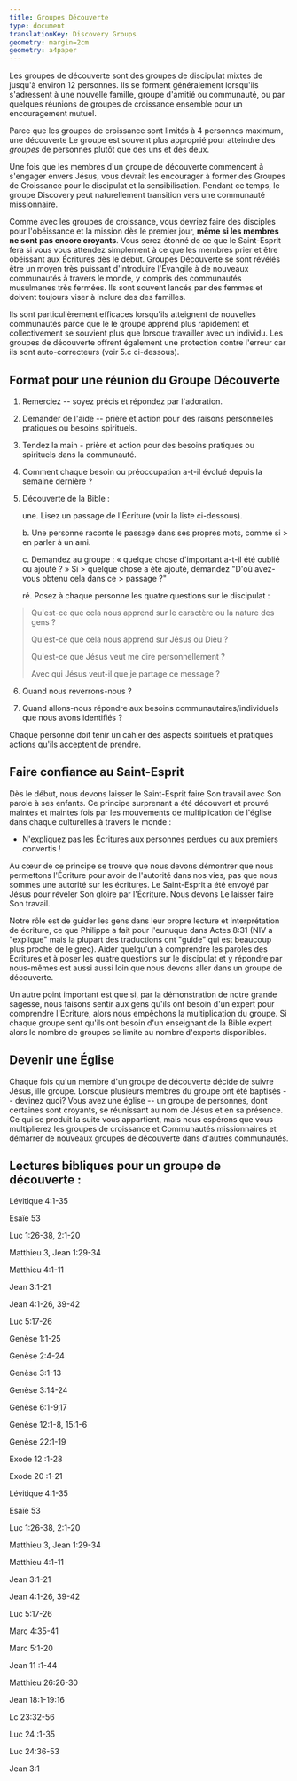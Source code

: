 ```yaml
---
title: Groupes Découverte
type: document
translationKey: Discovery Groups
geometry: margin=2cm
geometry: a4paper
---
```


Les groupes de découverte sont des groupes de discipulat mixtes de jusqu'à environ 12
personnes. Ils se forment généralement lorsqu'ils s'adressent à une nouvelle famille,
groupe d'amitié ou communauté, ou par quelques réunions de groupes de croissance
ensemble pour un encouragement mutuel.

Parce que les groupes de croissance sont limités à 4 personnes maximum, une découverte
Le groupe est souvent plus approprié pour atteindre des *groupes* de personnes plutôt
que des uns et des deux.

Une fois que les membres d'un groupe de découverte commencent à s'engager envers Jésus, vous
devrait les encourager à former des Groupes de Croissance pour
le discipulat et la sensibilisation. Pendant ce temps, le groupe Discovery peut naturellement
transition vers une communauté missionnaire.

Comme avec les groupes de croissance, vous devriez faire des disciples pour l'obéissance et la mission
dès le premier jour, **même si les membres ne sont pas encore croyants**. Vous serez
étonné de ce que le Saint-Esprit fera si vous vous attendez simplement à ce que les membres
prier et être obéissant aux Écritures dès le début. Groupes Découverte
se sont révélés être un moyen très puissant d'introduire l'Évangile à de nouveaux
communautés à travers le monde, y compris des communautés musulmanes très fermées.
Ils sont souvent lancés par des femmes et doivent toujours viser à inclure des
des familles.

Ils sont particulièrement efficaces lorsqu'ils atteignent de nouvelles communautés parce que le
le groupe apprend plus rapidement et collectivement se souvient plus que lorsque
travailler avec un individu. Les groupes de découverte offrent également une protection
contre l'erreur car ils sont auto-correcteurs (voir 5.c ci-dessous).

## Format pour une réunion du Groupe Découverte

1. Remerciez -- soyez précis et répondez par l'adoration.

2. Demander de l'aide -- prière et action pour des raisons personnelles pratiques ou
    besoins spirituels.

3. Tendez la main - prière et action pour des besoins pratiques ou spirituels dans
    la communauté.

4. Comment chaque besoin ou préoccupation a-t-il évolué depuis la semaine dernière ?

5. Découverte de la Bible :

    une. Lisez un passage de l'Écriture (voir la liste ci-dessous).

    b. Une personne raconte le passage dans ses propres mots, comme si
        > en parler à un ami.

    c. Demandez au groupe : « quelque chose d'important a-t-il été oublié ou ajouté ? » Si
        > quelque chose a été ajouté, demandez "D'où avez-vous obtenu cela dans ce
        > passage ?"

    ré. Posez à chaque personne les quatre questions sur le discipulat :

> Qu'est-ce que cela nous apprend sur le caractère ou la nature des gens ?
>
> Qu'est-ce que cela nous apprend sur Jésus ou Dieu ?
>
> Qu'est-ce que Jésus veut me dire personnellement ?
>
> Avec qui Jésus veut-il que je partage ce message ?

6. Quand nous reverrons-nous ?

7. Quand allons-nous répondre aux besoins communautaires/individuels que nous avons identifiés ?

Chaque personne doit tenir un cahier des aspects spirituels et pratiques
actions qu'ils acceptent de prendre.

## Faire confiance au Saint-Esprit

Dès le début, nous devons laisser le Saint-Esprit faire Son travail avec Son
parole à ses enfants. Ce principe surprenant a été découvert et
prouvé maintes et maintes fois par les mouvements de multiplication de l'église dans chaque
culturelles à travers le monde :

- N'expliquez pas les Écritures aux personnes perdues ou aux premiers convertis !

Au cœur de ce principe se trouve que nous devons démontrer que nous permettons
l'Écriture pour avoir de l'autorité dans nos vies, pas que nous sommes une autorité
sur les écritures. Le Saint-Esprit a été envoyé par Jésus pour révéler Son
gloire par l'Écriture. Nous devons Le laisser faire Son travail.

Notre rôle est de guider les gens dans leur propre lecture et interprétation de
écriture, ce que Philippe a fait pour l'eunuque dans Actes 8:31 (NIV a
"explique" mais la plupart des traductions ont "guide" qui est beaucoup plus proche de
le grec). Aider quelqu'un à comprendre les paroles des Écritures et à
poser les quatre questions sur le discipulat et y répondre par nous-mêmes est aussi
aussi loin que nous devons aller dans un groupe de découverte.

Un autre point important est que si, par la démonstration de notre grande sagesse,
nous faisons sentir aux gens qu'ils ont besoin d'un expert pour comprendre
l'Écriture, alors nous empêchons la multiplication du groupe. Si chaque groupe
sent qu'ils ont besoin d'un enseignant de la Bible expert alors le nombre de groupes
se limite au nombre d'experts disponibles.

## Devenir une Église

Chaque fois qu'un membre d'un groupe de découverte décide de suivre Jésus, ille groupe. Lorsque plusieurs membres du groupe ont été baptisés -- devinez
quoi? Vous avez une église -- un groupe de personnes, dont certaines sont
croyants, se réunissant au nom de Jésus et en sa présence. Ce qui se produit
la suite vous appartient, mais nous espérons que vous multiplierez les groupes de croissance et
Communautés missionnaires et démarrer de nouveaux groupes de découverte dans d'autres
communautés.

## Lectures bibliques pour un groupe de découverte :

Lévitique 4:1-35

Esaïe 53

Luc 1:26-38, 2:1-20

Matthieu 3, Jean 1:29-34

Matthieu 4:1-11

Jean 3:1-21

Jean 4:1-26, 39-42

Luc 5:17-26

Genèse 1:1-25

Genèse 2:4-24

Genèse 3:1-13

Genèse 3:14-24

Genèse 6:1-9,17

Genèse 12:1-8, 15:1-6

Genèse 22:1-19

Exode 12 :1-28

Exode 20 :1-21

Lévitique 4:1-35

Esaïe 53

Luc 1:26-38, 2:1-20

Matthieu 3, Jean 1:29-34

Matthieu 4:1-11

Jean 3:1-21

Jean 4:1-26, 39-42

Luc 5:17-26

Marc 4:35-41

Marc 5:1-20

Jean 11 :1-44

Matthieu 26:26-30

Jean 18:1-19:16

Lc 23:32-56

Luc 24 :1-35

Luc 24:36-53

Jean 3:1